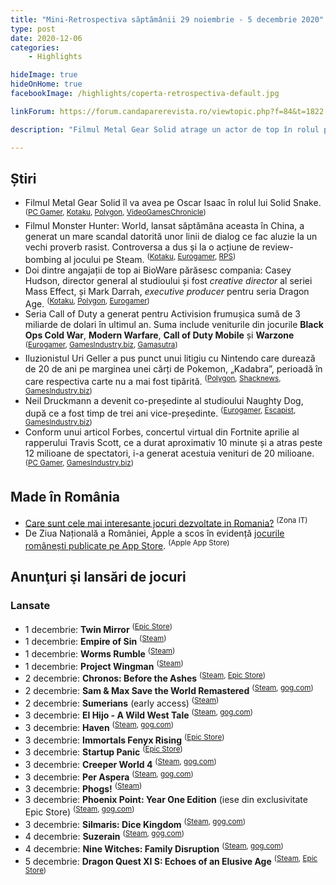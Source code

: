 ```yaml
---
title: "Mini-Retrospectiva săptămânii 29 noiembrie - 5 decembrie 2020"
type: post
date: 2020-12-06
categories:
    - Highlights

hideImage: true
hideOnHome: true
facebookImage: /highlights/coperta-retrospectiva-default.jpg

linkForum: https://forum.candaparerevista.ro/viewtopic.php?f=84&t=1822

description: "Filmul Metal Gear Solid atrage un actor de top în rolul principal, Monster Hunter: World este review-bombed pe Steam după lansarea filmului în China, Casey Hudson părăsește BioWare din nou, și poate nu știați, dar seria Call of Duty e o adevărată gâscă de aur pentru Activision."

---
```


## Știri
* Filmul Metal Gear Solid îl va avea pe Oscar Isaac în rolul lui Solid Snake. <sup>([PC Gamer](https://www.pcgamer.com/metal-gear-solid-movie-casts-oscar-isaac-as-solid-snake/), [Kotaku](https://kotaku.com/report-metal-gear-solid-movie-taps-oscar-isaac-to-play-1845809419), [Polygon](https://www.polygon.com/2020/12/4/22153421/metal-gear-solid-movie-solid-snake-actor-oscar-isaac-jordan-vogt-roberts), [VideoGamesChronicle](https://www.videogameschronicle.com/news/oscar-isaac-will-reportedly-play-solid-snake-in-the-metal-gear-solid-movie/))</sup>
* Filmul Monster Hunter: World, lansat săptămâna aceasta în China, a generat un mare scandal datorită unor linii de dialog ce fac aluzie la un vechi proverb rasist. Controversa a dus și la o acțiune de review-bombing al jocului pe Steam. <sup>([Kotaku](https://kotaku.com/monster-hunter-world-review-bombed-on-steam-as-backlas-1845816815), [Eurogamer](https://www.eurogamer.net/articles/2020-12-05-monster-hunter-world-suffers-steam-review-bomb-after-movie-backlash-in-china), [RPS](https://www.rockpapershotgun.com/2020/12/05/monster-hunter-world-is-being-review-bombed-over-its-movie-adaptation/))</sup>
* Doi dintre angajații de top ai BioWare părăsesc compania: Casey Hudson, director general al studioului și fost _creative director_ al seriei Mass Effect, și Mark Darrah, _executive producer_ pentru seria Dragon Age. <sup>([Kotaku](https://kotaku.com/bioware-studio-head-dragon-age-producer-both-leave-stu-1845802859), [Polygon](https://www.polygon.com/2020/12/3/22151192/bioware-casey-hudson-mark-darrah-leaving-dragon-age-mass-effect), [Eurogamer](https://www.eurogamer.net/articles/2020-12-03-casey-hudson-and-mark-darrah-announce-departure-from-bioware))</sup>
* Seria Call of Duty a generat pentru Activision frumușica sumă de 3 miliarde de dolari în ultimul an. Suma include veniturile din jocurile **Black Ops Cold War**, **Modern Warfare**, **Call of Duty Mobile** și **Warzone** <sup>([Eurogamer](https://www.eurogamer.net/articles/2020-12-04-activision-has-made-over-usd3bn-out-of-call-of-duty-in-2020), [GamesIndustry.biz](https://www.gamesindustry.biz/articles/2020-12-04-call-of-duty-has-brought-in-usd3-billion-in-past-year), [Gamasutra](https://www.gamasutra.com/view/news/374782/Call_of_Duty_made_3_billion_for_Activision_in_12_months.php))</sup>
* Iluzionistul Uri Geller a pus punct unui litigiu cu Nintendo care durează de 20 de ani pe marginea unei cărți de Pokemon, „Kadabra”, perioadă în care respectiva carte nu a mai fost tipărită. <sup>([Polygon](https://www.polygon.com/2020/11/30/21726492/pokemon-nintendo-lawsuit-uri-geller-kadabra-apology), [Shacknews](https://www.shacknews.com/article/121747/uri-geller-lifts-20-year-ban-on-nintendos-right-to-print-kadabra-on-pokemon-cards), [GamesIndustry.biz](https://www.gamesindustry.biz/articles/2020-11-30-uri-geller-retracts-20-year-ban-on-kadabra-pok-mon-trading-cards))</sup>
* Neil Druckmann a devenit co-președinte al studioului Naughty Dog, după ce a fost timp de trei ani vice-președinte. <sup>([Eurogamer](https://www.eurogamer.net/articles/2020-12-05-neil-druckmann-is-now-co-president-of-naughty-dog), [Escapist](https://www.escapistmagazine.com/v2/naughty-dog-promotes-neil-druckmann-to-co-president/), [GamesIndustry.biz](https://www.gamesindustry.biz/articles/2020-12-04-neil-druckmann-named-co-president-of-naughty-dog))</sup>
* Conform unui articol Forbes, concertul virtual din Fortnite aprilie al rapperului Travis Scott, ce a durat aproximativ 10 minute și a atras peste 12 milioane de spectatori, i-a generat acestuia venituri de 20 milioane. <sup>([PC Gamer](https://www.pcgamer.com/travis-scotts-fortnite-show-reportedly-earned-him-dollar20-million/), [GamesIndustry.biz](https://www.gamesindustry.biz/articles/2020-12-01-travis-scott-reportedly-grossed-roughly-USD20m-for-fortnite-concert-appearance))</sup>

## Made în România
* [Care sunt cele mai interesante jocuri dezvoltate in Romania?](https://zonait.ro/care-sunt-cele-mai-interesante-jocuri-dezvoltate-in-romania/) <sup>(Zona IT)</sup>
* De Ziua Națională a României, Apple a scos în evidență [jocurile românești publicate pe App Store](https://apps.apple.com/ro/story/id1534687543). <sup>(Apple App Store)</sup>

## Anunţuri şi lansări de jocuri

### Lansate
* 1 decembrie: **Twin Mirror** <sup>([Epic Store](https://www.epicgames.com/store/en-US/product/twin-mirror/))</sup>
* 1 decembrie: **Empire of Sin** <sup>([Steam](https://store.steampowered.com/app/604540/Empire_of_Sin/))</sup>
* 1 decembrie: **Worms Rumble** <sup>([Steam](https://store.steampowered.com/app/1186040/Worms_Rumble/))</sup>
* 1 decembrie: **Project Wingman** <sup>([Steam](https://store.steampowered.com/app/895870/Project_Wingman/))</sup>
* 2 decembrie: **Chronos: Before the Ashes** <sup>([Steam](https://store.steampowered.com/app/967390/Chronos_Before_the_Ashes/), [Epic Store](https://www.epicgames.com/store/en-US/product/chronos-before-the-ashes/))</sup>
* 2 decembrie: **Sam & Max Save the World Remastered** <sup>([Steam](https://store.steampowered.com/app/1440440/Sam__Max_Save_the_World/), [gog.com](https://www.gog.com/game/sam_max_save_the_world_remastered))</sup>
* 2 decembrie: **Sumerians** (early access) <sup>([Steam](https://store.steampowered.com/app/1079510/Sumerians/))</sup>
* 3 decembrie: **El Hijo - A Wild West Tale** <sup>([Steam](https://store.steampowered.com/app/853050/El_Hijo__A_Wild_West_Tale/), [gog.com](https://www.gog.com/game/el_hijo_a_wild_west_tale))</sup>
* 3 decembrie: **Haven** <sup>([Steam](https://store.steampowered.com/app/983970/Haven/), [gog.com](https://www.gog.com/game/haven))</sup>
* 3 decembrie: **Immortals Fenyx Rising** <sup>([Epic Store](https://www.epicgames.com/store/en-US/product/immortals-fenyx-rising/))</sup>
* 3 decembrie: **Startup Panic** <sup>([Epic Store](https://www.epicgames.com/store/en-US/product/startup-panic/))</sup>
* 3 decembrie: **Creeper World 4** <sup>([Steam](https://store.steampowered.com/app/848480/Creeper_World_4/), [gog.com](https://www.gog.com/game/creeper_world_4))</sup>
* 3 decembrie: **Per Aspera** <sup>([Steam](https://store.steampowered.com/app/803050/Per_Aspera/), [gog.com](https://www.gog.com/game/per_aspera))</sup>
* 3 decembrie: **Phogs!** <sup>([Steam](https://store.steampowered.com/app/850320/PHOGS/))</sup>
* 3 decembrie: **Phoenix Point: Year One Edition** (iese din exclusivitate Epic Store) <sup>([Steam](https://store.steampowered.com/app/839770/Phoenix_Point_Year_One_Edition/), [gog.com](https://www.gog.com/game/phoenix_point_year_one_edition))</sup>
* 3 decembrie: **Silmaris: Dice Kingdom** <sup>([Steam](https://store.steampowered.com/app/1293120/Silmaris_Dice_Kingdom/), [gog.com](https://www.gog.com/game/silmaris_dice_kingdom))</sup>
* 4 decembrie: **Suzerain** <sup>([Steam](https://store.steampowered.com/app/1207650/Suzerain/), [gog.com](https://www.gog.com/game/suzerain))</sup>
* 4 decembrie: **Nine Witches: Family Disruption** <sup>([Steam](https://store.steampowered.com/app/1272580/Nine_Witches_Family_Disruption/), [gog.com](https://www.gog.com/game/nine_witches_family_disruption))</sup>
* 5 decembrie: **Dragon Quest XI S: Echoes of an Elusive Age** <sup>([Steam](https://store.steampowered.com/app/1295510/DRAGON_QUEST_XI_S_Echoes_of_an_Elusive_Age__Definitive_Edition/), [Epic Store](https://www.epicgames.com/store/en-US/product/dragon-quest-xi-s-echoes-of-an-elusive-age/))</sup>